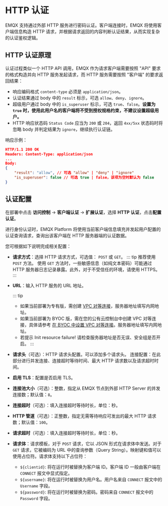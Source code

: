 # HTTP 认证

EMQX 支持通过外部 HTTP 服务进行密码认证。客户端连接时，EMQX 将使用客户端信息构造 HTTP 请求，并根据请求返回的内容判断认证结果，从而实现复杂的认证鉴权逻辑。

## HTTP 认证原理

认证过程类似一个 HTTP API 调用，EMQX 作为请求客户端需要按照 "API" 要求的格式构造并向 HTTP 服务发起请求，而 HTTP 服务需要按照 "客户端" 的要求返回结果：

- 响应编码格式 `content-type` 必须是 `application/json`。
- 认证结果通过 body 中的 `result` 标示，可选 `allow`、`deny`、`ignore`。
- 超级用户通过 body 中的 `is_superuser` 标示，可选 `true`、`false`。**设置为 `true` 时，使用此用户名的客户端将不受到授权规格约束，不建议设置超级用户。**
- HTTP 响应状态码 `Status Code` 应当为 `200` 或 `204`，返回 `4xx/5xx` 状态码时将忽略 body 并判定结果为 `ignore`，继续执行认证链。

响应示例：
```json
HTTP/1.1 200 OK
Headers: Content-Type: application/json
...
Body:
{
    "result": "allow", // 可选 "allow" | "deny" | "ignore"
    "is_superuser": false // 可选 true | false，该项为空时默认为 false
}
```

## 认证配置

在部署中点击 **访问控制** -> **客户端认证** -> **扩展认证**，选择 **HTTP 认证**，点击**配置认证**。


进行身份认证时，EMQX Platform 将使用当前客户端信息填充并发起用户配置的认证查询请求，查询出该客户端在 HTTP 服务器端的认证数据。

您可根据如下说明完成相关配置：


- **请求方式**：选择 HTTP 请求方式，可选值： `POST` 或 `GET`。
  ::: tip
  推荐使用 `POST` 方法。 使用 `GET` 方法时，一些敏感信息（如纯文本密码）可能通过 HTTP 服务器日志记录暴露。此外，对于不受信任的环境，请使用 HTTPS。
  :::

- **URL**：输入 HTTP 服务的 URL 地址。

    ::: tip

    * 如果当前部署为专有版，需创建 [VPC 对等连接](./vpc_peering.md)，服务器地址填写内网地址。
    * 如果当前部署为 BYOC 版，需在您的公有云控制台中创建 VPC 对等连接，具体请参考 [在 BYOC 中设置 VPC 对等连接](./byoc_vpc_peering.md)。服务器地址填写内网地址。
    * 若提示 Init resource failure! 请检查服务器地址是否无误、安全组是否开启。
      :::

- **请求头**（可选）：HTTP 请求头配置。可以添加多个请求头。
  连接配置：在此部分进行并发连接、连接超时等待时间、最大 HTTP 请求数以及请求超时时间。

- **启用 TLS**：配置是否启用 TLS。

- **连接池大小**（可选）：整数，指定从 EMQX 节点到外部 HTTP Server 的并发连接数；默认值：`8`。

- **连接超时**（可选）：填入连接超时等待时长，单位：秒。

- **HTTP 管道**（可选）：正整数，指定无需等待响应可发出的最大 HTTP 请求数；默认值：`100`。

- **请求超时**（可选）：填入连接超时等待时长，单位：秒。

- **请求体**：请求模板，对于 `POST` 请求，它以 JSON 形式在请求体中发送。对于 `GET` 请求，它被编码为 URL 中的查询参数（Query String）。映射键和值可以使用占位符。请求体支持以下占位符：
    
    - `${clientid}`: 将在运行时被替换为客户端 ID。客户端 ID 一般由客户端在 `CONNECT` 报文中显式指定。
    - `${username}`: 将在运行时被替换为用户名。用户名来自 `CONNECT` 报文中的 `Username` 字段。
    - `${password}`: 将在运行时被替换为密码。密码来自 `CONNECT` 报文中的 `Password` 字段。




